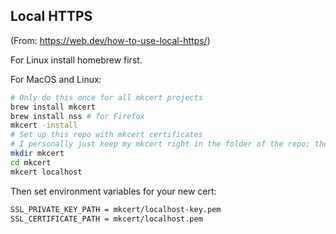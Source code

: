 ## Local HTTPS

(From: https://web.dev/how-to-use-local-https/)

For Linux install homebrew first.

For MacOS and Linux:

```bash
# Only do this once for all mkcert projects
brew install mkcert
brew install nss # for Firefox
mkcert -install
# Set up this repo with mkcert certificates
# I personally just keep my mkcert right in the folder of the repo; the folder is already gitignored ~ Alexey
mkdir mkcert
cd mkcert
mkcert localhost
```

Then set environment variables for your new cert:

```bash
SSL_PRIVATE_KEY_PATH = mkcert/localhost-key.pem
SSL_CERTIFICATE_PATH = mkcert/localhost.pem
```
